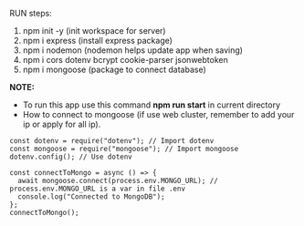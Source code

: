 RUN steps:

1. npm init -y (init workspace for server)
2. npm i express (install express package)
3. npm i nodemon (nodemon helps update app when saving)
4. npm i cors dotenv bcrypt cookie-parser jsonwebtoken
5. npm i mongoose (package to connect database)

**NOTE:** 
- To run this app use this command **npm run start** in current directory
- How to connect to mongoose (if use web cluster, remember to add your ip or apply for all ip).
```
const dotenv = require("dotenv"); // Import dotenv
const mongoose = require("mongoose"); // Import mongoose
dotenv.config(); // Use dotenv

const connectToMongo = async () => {
  await mongoose.connect(process.env.MONGO_URL); // process.env.MONGO_URL is a var in file .env
  console.log("Connected to MongoDB");
};
connectToMongo();
```
